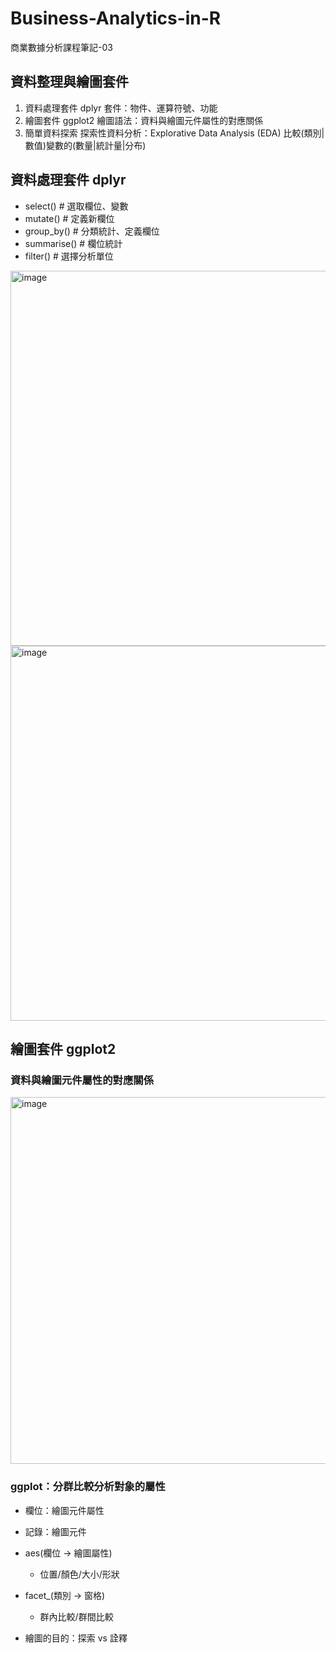 # Business-Analytics-in-R
商業數據分析課程筆記-03

## 資料整理與繪圖套件
1. 資料處理套件 dplyr
套件：物件、運算符號、功能
2. 繪圖套件 ggplot2
繪圖語法：資料與繪圖元件屬性的對應關係
3. 簡單資料探索 
探索性資料分析：Explorative Data Analysis (EDA)
比較(類別|數值)變數的(數量|統計量|分布)

##  資料處理套件 dplyr
- select() # 選取欄位、變數
- mutate() # 定義新欄位
- group_by() # 分類統計、定義欄位
- summarise() # 欄位統計
- filter() # 選擇分析單位
<img width="600" alt="image" src="https://user-images.githubusercontent.com/77944202/162662866-83bcfdc7-f8f4-496c-9a04-1a46baf411a4.png">
<img width="600" alt="image" src="https://user-images.githubusercontent.com/77944202/162662871-8762b0e2-c99e-4601-a4bb-b4cae9c44155.png">

## 繪圖套件 ggplot2
### 資料與繪圖元件屬性的對應關係
<img width="587" alt="image" src="https://user-images.githubusercontent.com/77944202/162662972-4dfbcbb8-f946-48bf-8972-3c23678e4f01.png">

### ggplot：分群比較分析對象的屬性
- 欄位：繪圖元件屬性
- 記錄：繪圖元件

- aes(欄位 -> 繪圖屬性)
   - 位置/顏色/大小/形狀
- facet_(類別 -> 窗格)
   - 群內比較/群間比較
- 繪圖的目的：探索 vs 詮釋

